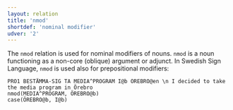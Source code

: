```yaml
---
layout: relation
title: 'nmod'
shortdef: 'nominal modifier'
udver: '2'
---
```


The `nmod` relation is used for nominal modifiers of nouns. `nmod` is a noun functioning as a non-core (oblique)
argument or adjunct. In Swedish Sign Language, `nmod` is used also for prepositional modifiers:

~~~ sdparse
PRO1 BESTÄMMA-SIG TA MEDIA^PROGRAM I@b ÖREBRO@en \n I decided to take the media program in Örebro
nmod(MEDIA^PROGRAM, ÖREBRO@b)
case(ÖREBRO@b, I@b)
~~~
<!-- Interlanguage links updated Po 6. listopadu 2023, 21:43:03 CET -->
